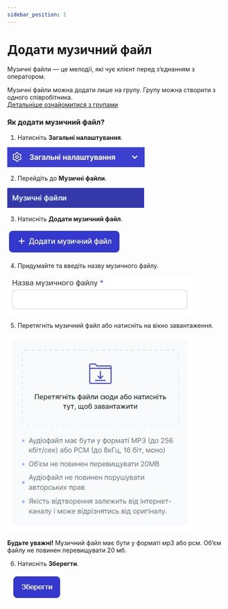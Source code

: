 ```yaml
---
sidebar_position: 1
---
```


# Додати музичний файл

Музичні файли — це мелодії, які чує клієнт перед зʼєднанням з оператором.

Музичні файли можна додати лише на групу. Групу можна створити з одного співробітника. <br/> [Детальніше ознайомитися з групами](docs/employees-groups/groups/create-group.md)
	
### Як додати музичний файл?
1.	Натисніть **Загальні налаштування**.
 
 ![](../../img/general-settings/music-files/Рисунок47.png)

2.	Перейдіть до **Музичні файли**.
 
 ![](../../img/general-settings/music-files/Рисунок48.png)

3.	Натисніть **Додати музичний файл**.
 
 ![](../../img/general-settings/music-files/Рисунок49.png)

4.	Придумайте та введіть назву музичного файлу.
 
 ![](../../img/general-settings/music-files/Рисунок50.png)

5.	Перетягніть музичний файл або натисніть на вікно завантаження.
 
 ![](../../img/general-settings/music-files/Рисунок51.png)
 
**Будьте уважні!** Музичний файл має бути у форматі мр3 або рсм. Обʼєм файлу не повинен перевищувати 20 мб.

6.	Натисніть **Зберегти**.

 ![](../../img/general-settings/music-files/Рисунок52.png)
